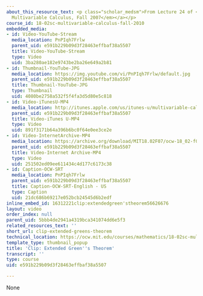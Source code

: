 ```yaml
---
about_this_resource_text: <p class="scholar_medsm">From Lecture 24 of <a href="http://ocw.mit.edu/courses/mathematics/18-02-multivariable-calculus-fall-2007/video-lectures/"><em>18.02
  Multivariable Calculus, Fall 2007</em></a></p>
course_id: 18-02sc-multivariable-calculus-fall-2010
embedded_media:
- id: Video-YouTube-Stream
  media_location: PnPIqh7Frlw
  parent_uid: e591b229b09d3f28463effbaf38a5507
  title: Video-YouTube-Stream
  type: Video
  uid: 3ba280ae182e9743be2ba26e649a2b81
- id: Thumbnail-YouTube-JPG
  media_location: https://img.youtube.com/vi/PnPIqh7Frlw/default.jpg
  parent_uid: e591b229b09d3f28463effbaf38a5507
  title: Thumbnail-YouTube-JPG
  type: Thumbnail
  uid: 4080be2758a532f5f4fa3d5d80e5c818
- id: Video-iTunesU-MP4
  media_location: http://itunes.apple.com/us/itunes-u/multivariable-calculus-spring/id354869122
  parent_uid: e591b229b09d3f28463effbaf38a5507
  title: Video-iTunes U-MP4
  type: Video
  uid: 891f3171b64a396b6bc0f64e0ee3ce2e
- id: Video-InternetArchive-MP4
  media_location: https://archive.org/download/MIT18.02F07/ocw-18_02-f07-lec24_300k.mp4
  parent_uid: e591b229b09d3f28463effbaf38a5507
  title: Video-Internet Archive-MP4
  type: Video
  uid: 251502ed09ee611434c4d177c6173c38
- id: Caption-OCW-SRT
  media_location: PnPIqh7Frlw
  parent_uid: e591b229b09d3f28463effbaf38a5507
  title: Caption-OCW-SRT-English - US
  type: Caption
  uid: 21dc686b69217e052bcb24545d6b2edf
inline_embed_id: 16312221clip:extendedgreen'stheorem56626676
layout: video
order_index: null
parent_uid: 5bbb4de2941a4319bca341074dd6e5f3
related_resources_text: ''
short_url: clip-extended-greens-theorem
technical_location: https://ocw.mit.edu/courses/mathematics/18-02sc-multivariable-calculus-fall-2010/3.-double-integrals-and-line-integrals-in-the-plane/part-c-greens-theorem/session-71-extended-greens-theorem-boundaries-with-multiple-pieces/clip-extended-greens-theorem
template_type: thumbnail_popup
title: 'Clip: Extended Green''s Theorem'
transcript: ''
type: course
uid: e591b229b09d3f28463effbaf38a5507

---
```

None
